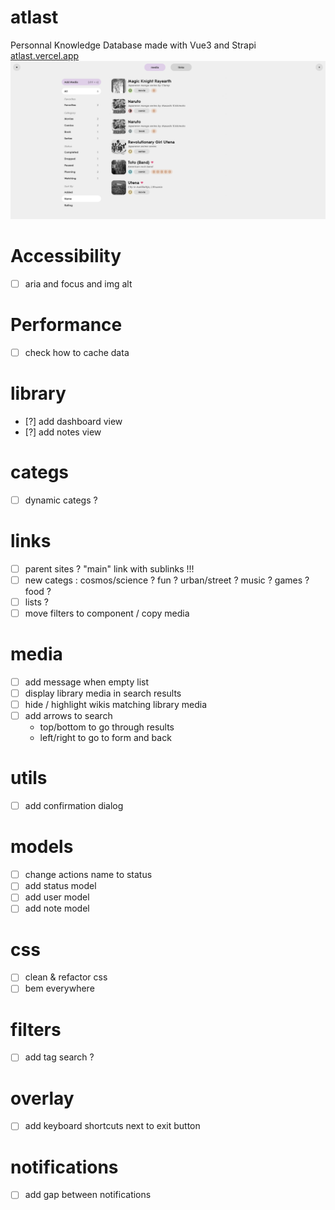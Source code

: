 # atlast
Personnal Knowledge Database made with Vue3 and Strapi
[atlast.vercel.app](https://atlast.vercel.app)
![atlast preview](atlast.png?raw=true "Atlast preview")

# Accessibility
- [ ] aria and focus and img alt

# Performance
- [ ] check how to cache data

# library
- [?] add dashboard view
- [?] add notes view

# categs
- [ ] dynamic categs ?

# links
- [ ] parent sites ? "main" link with sublinks !!!
- [ ] new categs : cosmos/science ? fun ? urban/street ? music ? games ? food ?
- [ ] lists ?
- [ ] move filters to component / copy media

# media
- [ ] add message when empty list
- [ ] display library media in search results
- [ ] hide / highlight wikis matching library media
- [ ] add arrows to search
  - top/bottom to go through results
  - left/right to go to form and back

# utils
- [ ] add confirmation dialog

# models
- [ ] change actions name to status
- [ ] add status model
- [ ] add user model
- [ ] add note model

# css
- [ ] clean & refactor css
- [ ] bem everywhere

# filters
- [ ] add tag search ?

# overlay
- [ ] add keyboard shortcuts next to exit button

# notifications
- [ ] add gap between notifications

